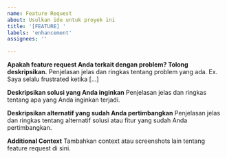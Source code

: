 ```yaml
---
name: Feature Request
about: Usulkan ide untuk proyek ini
title: '[FEATURE] '
labels: 'enhancement'
assignees: ''

---
```


**Apakah feature request Anda terkait dengan problem? Tolong deskripsikan.**
Penjelasan jelas dan ringkas tentang problem yang ada. Ex. Saya selalu frustrated ketika [...]

**Deskripsikan solusi yang Anda inginkan**
Penjelasan jelas dan ringkas tentang apa yang Anda inginkan terjadi.

**Deskripsikan alternatif yang sudah Anda pertimbangkan**
Penjelasan jelas dan ringkas tentang alternatif solusi atau fitur yang sudah Anda pertimbangkan.

**Additional Context**
Tambahkan context atau screenshots lain tentang feature request di sini.
